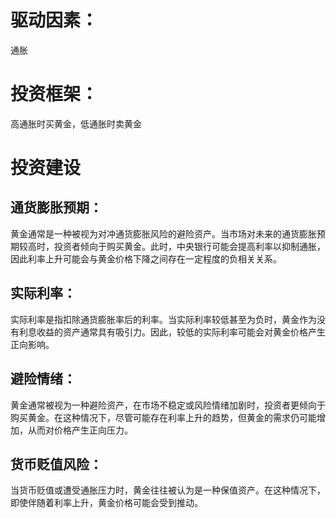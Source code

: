
# 驱动因素：
通胀

# 投资框架：
高通胀时买黄金，低通胀时卖黄金


# 投资建设


## 通货膨胀预期：
黄金通常是一种被视为对冲通货膨胀风险的避险资产。当市场对未来的通货膨胀预期较高时，投资者倾向于购买黄金。此时，中央银行可能会提高利率以抑制通胀，因此利率上升可能会与黄金价格下降之间存在一定程度的负相关关系。



## 实际利率：
实际利率是指扣除通货膨胀率后的利率。当实际利率较低甚至为负时，黄金作为没有利息收益的资产通常具有吸引力。因此，较低的实际利率可能会对黄金价格产生正向影响。



## 避险情绪：
黄金通常被视为一种避险资产，在市场不稳定或风险情绪加剧时，投资者更倾向于购买黄金。在这种情况下，尽管可能存在利率上升的趋势，但黄金的需求仍可能增加，从而对价格产生正向压力。



## 货币贬值风险：
当货币贬值或遭受通胀压力时，黄金往往被认为是一种保值资产。在这种情况下，即使伴随着利率上升，黄金价格可能会受到推动。
